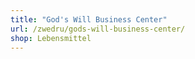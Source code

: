 ```yaml
---
title: "God's Will Business Center"
url: /zwedru/gods-will-business-center/
shop: Lebensmittel
---
```

